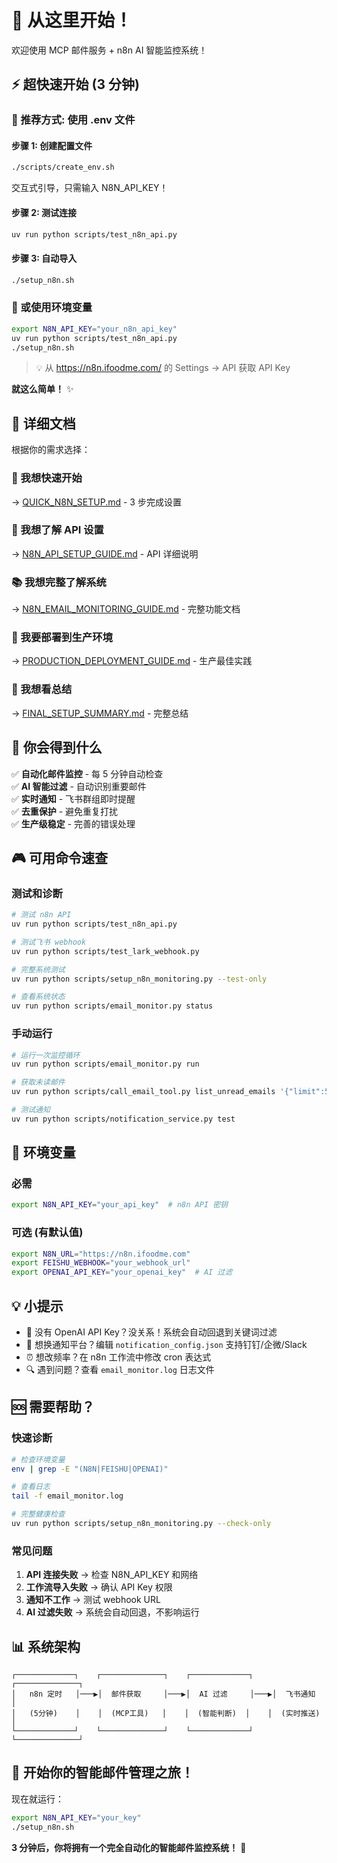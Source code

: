 # 🎯 从这里开始！

欢迎使用 MCP 邮件服务 + n8n AI 智能监控系统！

## ⚡ 超快速开始 (3 分钟)

### 🎯 推荐方式: 使用 .env 文件

#### 步骤 1: 创建配置文件
```bash
./scripts/create_env.sh
```
交互式引导，只需输入 N8N_API_KEY！

#### 步骤 2: 测试连接
```bash
uv run python scripts/test_n8n_api.py
```

#### 步骤 3: 自动导入
```bash
./setup_n8n.sh
```

### 🔄 或使用环境变量

```bash
export N8N_API_KEY="your_n8n_api_key"
uv run python scripts/test_n8n_api.py
./setup_n8n.sh
```

> 💡 从 https://n8n.ifoodme.com/ 的 Settings → API 获取 API Key

**就这么简单！** ✨

## 📖 详细文档

根据你的需求选择：

### 🚀 我想快速开始
→ [QUICK_N8N_SETUP.md](QUICK_N8N_SETUP.md) - 3 步完成设置

### 🔧 我想了解 API 设置
→ [N8N_API_SETUP_GUIDE.md](N8N_API_SETUP_GUIDE.md) - API 详细说明

### 📚 我想完整了解系统
→ [N8N_EMAIL_MONITORING_GUIDE.md](N8N_EMAIL_MONITORING_GUIDE.md) - 完整功能文档

### 🏢 我要部署到生产环境
→ [PRODUCTION_DEPLOYMENT_GUIDE.md](PRODUCTION_DEPLOYMENT_GUIDE.md) - 生产最佳实践

### 🎯 我想看总结
→ [FINAL_SETUP_SUMMARY.md](FINAL_SETUP_SUMMARY.md) - 完整总结

## 🎁 你会得到什么

✅ **自动化邮件监控** - 每 5 分钟自动检查  
✅ **AI 智能过滤** - 自动识别重要邮件  
✅ **实时通知** - 飞书群组即时提醒  
✅ **去重保护** - 避免重复打扰  
✅ **生产级稳定** - 完善的错误处理  

## 🎮 可用命令速查

### 测试和诊断
```bash
# 测试 n8n API
uv run python scripts/test_n8n_api.py

# 测试飞书 webhook
uv run python scripts/test_lark_webhook.py

# 完整系统测试
uv run python scripts/setup_n8n_monitoring.py --test-only

# 查看系统状态
uv run python scripts/email_monitor.py status
```

### 手动运行
```bash
# 运行一次监控循环
uv run python scripts/email_monitor.py run

# 获取未读邮件
uv run python scripts/call_email_tool.py list_unread_emails '{"limit":5}'

# 测试通知
uv run python scripts/notification_service.py test
```

## 🔑 环境变量

### 必需
```bash
export N8N_API_KEY="your_api_key"  # n8n API 密钥
```

### 可选 (有默认值)
```bash
export N8N_URL="https://n8n.ifoodme.com"
export FEISHU_WEBHOOK="your_webhook_url"
export OPENAI_API_KEY="your_openai_key"  # AI 过滤
```

## 💡 小提示

- 🤖 没有 OpenAI API Key？没关系！系统会自动回退到关键词过滤
- 📱 想换通知平台？编辑 `notification_config.json` 支持钉钉/企微/Slack
- ⏰ 想改频率？在 n8n 工作流中修改 cron 表达式
- 🔍 遇到问题？查看 `email_monitor.log` 日志文件

## 🆘 需要帮助？

### 快速诊断
```bash
# 检查环境变量
env | grep -E "(N8N|FEISHU|OPENAI)"

# 查看日志
tail -f email_monitor.log

# 完整健康检查
uv run python scripts/setup_n8n_monitoring.py --check-only
```

### 常见问题
1. **API 连接失败** → 检查 N8N_API_KEY 和网络
2. **工作流导入失败** → 确认 API Key 权限
3. **通知不工作** → 测试 webhook URL
4. **AI 过滤失败** → 系统会自动回退，不影响运行

## 📊 系统架构

```
┌─────────────┐    ┌──────────────┐    ┌─────────────┐    ┌──────────────┐
│   n8n 定时   │───▶│  邮件获取     │───▶│  AI 过滤     │───▶│  飞书通知     │
│   (5分钟)    │    │  (MCP工具)   │    │  (智能判断)  │    │  (实时推送)   │
└─────────────┘    └──────────────┘    └─────────────┘    └──────────────┘
```

## 🎉 开始你的智能邮件管理之旅！

现在就运行：
```bash
export N8N_API_KEY="your_key"
./setup_n8n.sh
```

**3 分钟后，你将拥有一个完全自动化的智能邮件监控系统！** 🚀
